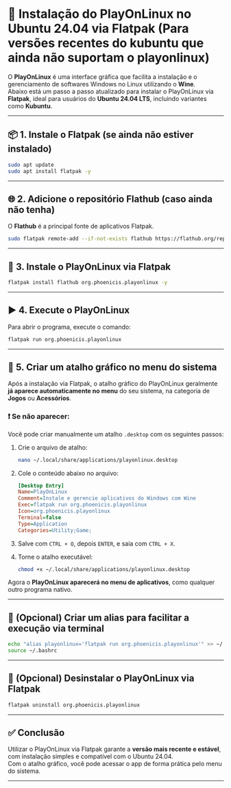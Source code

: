 # 🧾 Instalação do PlayOnLinux no Ubuntu 24.04 via Flatpak (Para versões recentes do kubuntu que ainda não suportam o playonlinux)

O **PlayOnLinux** é uma interface gráfica que facilita a instalação e o gerenciamento de softwares Windows no Linux utilizando o **Wine**.  
Abaixo está um passo a passo atualizado para instalar o PlayOnLinux via **Flatpak**, ideal para usuários do **Ubuntu 24.04 LTS**, incluindo variantes como **Kubuntu**.

---

## 📦 1. Instale o Flatpak (se ainda não estiver instalado)

```bash
sudo apt update
sudo apt install flatpak -y
```

---

## 🌐 2. Adicione o repositório Flathub (caso ainda não tenha)

O **Flathub** é a principal fonte de aplicativos Flatpak.

```bash
sudo flatpak remote-add --if-not-exists flathub https://flathub.org/repo/flathub.flatpakrepo
```

---

## 🧪 3. Instale o PlayOnLinux via Flatpak

```bash
flatpak install flathub org.phoenicis.playonlinux -y
```

---

## ▶️ 4. Execute o PlayOnLinux

Para abrir o programa, execute o comando:

```bash
flatpak run org.phoenicis.playonlinux
```

---

## 📍 5. Criar um atalho gráfico no menu do sistema

Após a instalação via Flatpak, o atalho gráfico do PlayOnLinux geralmente **já aparece automaticamente no menu** do seu sistema, na categoria de **Jogos** ou **Acessórios**.

### ❗ Se não aparecer:

Você pode criar manualmente um atalho `.desktop` com os seguintes passos:

1. Crie o arquivo de atalho:

   ```bash
   nano ~/.local/share/applications/playonlinux.desktop
   ```

2. Cole o conteúdo abaixo no arquivo:

   ```ini
   [Desktop Entry]
   Name=PlayOnLinux
   Comment=Instale e gerencie aplicativos do Windows com Wine
   Exec=flatpak run org.phoenicis.playonlinux
   Icon=org.phoenicis.playonlinux
   Terminal=false
   Type=Application
   Categories=Utility;Game;
   ```

3. Salve com `CTRL + O`, depois `ENTER`, e saia com `CTRL + X`.

4. Torne o atalho executável:

   ```bash
   chmod +x ~/.local/share/applications/playonlinux.desktop
   ```

Agora o **PlayOnLinux aparecerá no menu de aplicativos**, como qualquer outro programa nativo.

---

## 📎 (Opcional) Criar um alias para facilitar a execução via terminal

```bash
echo "alias playonlinux='flatpak run org.phoenicis.playonlinux'" >> ~/.bashrc
source ~/.bashrc
```

---

## 🧽 (Opcional) Desinstalar o PlayOnLinux via Flatpak

```bash
flatpak uninstall org.phoenicis.playonlinux
```

---

## ✅ Conclusão

Utilizar o PlayOnLinux via Flatpak garante a **versão mais recente e estável**, com instalação simples e compatível com o Ubuntu 24.04.  
Com o atalho gráfico, você pode acessar o app de forma prática pelo menu do sistema.

---
